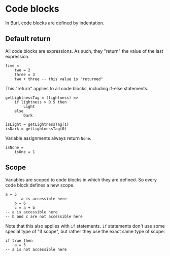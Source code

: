 # Code blocks

In Buri, code blocks are defined by indentation.

## Default return

All code blocks are expressions. As such, they "return" the value of the last expression.

```buri
five =
    two = 2
    three = 3
    two + three -- this value is "returned"
```

This "return" applies to all code blocks, including if-else statements.

```buri
getLightnessTag = (lightness) =>
    if lightness > 0.5 then
        Light
    else
        Dark

isLight = getLightnessTag(1)
isDark = getLightnessTag(0)
```

Variable assignments always return `None`.

```buri
isNone =
    isOne = 1
```

## Scope

Variables are scoped to code blocks in which they are defined. So every code block defines a new scope.

```buri
a = 5
    -- a is accessible here
    b = 6
    c = a + b
-- a is accessible here
-- b and c are not accessible here
```

Note that this also applies with `if` statements. `if` statements don't use some special type of "if scope", but rather they use the exact same type of scope:

```buri
if true then
    a = 5
-- a is not accessible here
```
